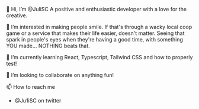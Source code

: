👋 Hi, I’m @JuliSC
A positive and enthusiastic developer with a love for the creative.

👀 I’m interested in making people smile. If that's through a wacky local coop game or a service that makes their life easier, doesn't matter. 
Seeing that spark in people's eyes when they're having a good time, with something YOU made... NOTHING beats that.

🌱 I’m currently learning React, Typescript, Tailwind CSS and how to properly test!

💞️ I’m looking to collaborate on anything fun!

📫 How to reach me 
- @Ju1iSC on twitter

<!---
JuliSC/JuliSC is a ✨ special ✨ repository because its `README.md` (this file) appears on your GitHub profile.
You can click the Preview link to take a look at your changes.
--->
